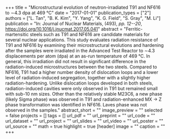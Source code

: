+++
title = "Microstructural evolution of neutron-irradiated T91 and NF616 to ∼4.3 dpa at 469 °C"
date = "2017-01-01"
publication_types = ["2"]
authors = ["L. Tan", "B. K. Kim", "Y. Yang", "K. G. Field", "S. Gray", "M. Li"]
publication = "In: Journal of Nuclear Materials, (493), _pp. 12--20_, https://doi.org/10.1016/j.jnucmat.2017.05.041"
abstract = "Ferritic-martensitic steels such as T91 and NF616 are candidate materials for several nuclear applications. This study evaluates radiation resistance of T91 and NF616 by examining their microstructural evolutions and hardening after the samples were irradiated in the Advanced Test Reactor to ∼4.3 displacements per atom (dpa) at an as-run temperature of 469 °C. In general, this irradiation did not result in significant difference in the radiation-induced microstructures between the two steels. Compared to NF616, T91 had a higher number density of dislocation loops and a lower level of radiation-induced segregation, together with a slightly higher radiation-hardening. Unlike dislocation loops developed in both steels, radiation-induced cavities were only observed in T91 but remained small with sub-10 nm sizes. Other than the relatively stable M23C6, a new phase (likely Sigma phase) was observed in T91 and radiation-enhanced MX → Z phase transformation was identified in NF616. Laves phase was not observed in the samples."
abstract_short = ""
image_preview = ""
selected = false
projects = []
tags = []
url_pdf = ""
url_preprint = ""
url_code = ""
url_dataset = ""
url_project = ""
url_slides = ""
url_video = ""
url_poster = ""
url_source = ""
math = true
highlight = true
[header]
image = ""
caption = ""
+++
